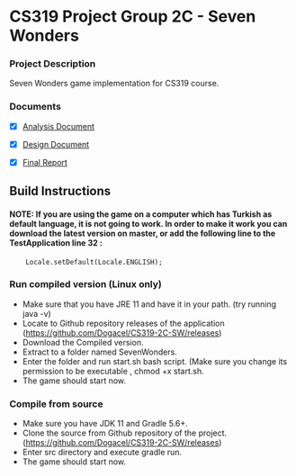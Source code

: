 # CS319 Project Group 2C - Seven Wonders
### Project Description
Seven Wonders game implementation for CS319 course.

### Documents

- [x] [Analysis Document](https://docs.google.com/document/d/1AyNdIVTUPYg0RY2LFGM9l1-SfYPc71jeUaotAiHQJgc/edit#)

- [x] [Design Document](https://docs.google.com/document/d/1UUQC5ILMSYu-osQujY8JWcIE-HVeCbwbW-cvQEoqgD8/edit#heading=h.3bcqoikfjl1t)

- [x] [Final Report](https://docs.google.com/document/d/1z6I51R1oHaanSLdJXRtNMFnxjQ8Tz-w5GnEALl7CFCo/edit#heading=h.rssnxdct31c6)

## Build Instructions
#### NOTE: If you are using the game on a computer which has Turkish as default language, it is not going to work. In order to make it work you can download the latest version on master, or add the following line to the TestApplication line 32 : 
        Locale.setDefault(Locale.ENGLISH);
### Run compiled version (Linux only)
- Make sure that you have JRE 11 and have it in your path. (try running java -v)
- Locate to Github repository releases of the application (https://github.com/Dogacel/CS319-2C-SW/releases)
- Download the Compiled version.
- Extract to a folder named SevenWonders.
- Enter the folder and run start.sh bash script. (Make sure you change its permission to be executable , chmod +x start.sh.
- The game should start now.

### Compile from source
- Make sure you have JDK 11 and Gradle 5.6+.
- Clone the source from Github repository of the project. (https://github.com/Dogacel/CS319-2C-SW/releases)
- Enter src directory and execute gradle run.
- The game should start now.
